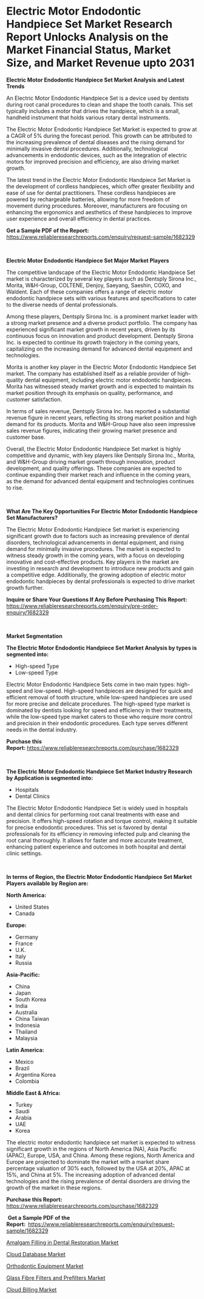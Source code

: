 <p><h1>Electric Motor Endodontic Handpiece Set Market Research Report Unlocks Analysis on the Market Financial Status, Market Size, and Market Revenue upto 2031</h1></p><p><strong>Electric Motor Endodontic Handpiece Set Market Analysis and Latest Trends</strong></p>
<p><p>An Electric Motor Endodontic Handpiece Set is a device used by dentists during root canal procedures to clean and shape the tooth canals. This set typically includes a motor that drives the handpiece, which is a small, handheld instrument that holds various rotary dental instruments.</p><p>The Electric Motor Endodontic Handpiece Set Market is expected to grow at a CAGR of 5% during the forecast period. This growth can be attributed to the increasing prevalence of dental diseases and the rising demand for minimally invasive dental procedures. Additionally, technological advancements in endodontic devices, such as the integration of electric motors for improved precision and efficiency, are also driving market growth.</p><p>The latest trend in the Electric Motor Endodontic Handpiece Set Market is the development of cordless handpieces, which offer greater flexibility and ease of use for dental practitioners. These cordless handpieces are powered by rechargeable batteries, allowing for more freedom of movement during procedures. Moreover, manufacturers are focusing on enhancing the ergonomics and aesthetics of these handpieces to improve user experience and overall efficiency in dental practices.</p></p>
<p><strong>Get a Sample PDF of the Report:&nbsp;</strong> <a href="https://www.reliableresearchreports.com/enquiry/request-sample/1682329">https://www.reliableresearchreports.com/enquiry/request-sample/1682329</a></p>
<p>&nbsp;</p>
<p><strong>Electric Motor Endodontic Handpiece Set Major Market Players</strong></p>
<p><p>The competitive landscape of the Electric Motor Endodontic Handpiece Set market is characterized by several key players such as Dentsply Sirona Inc., Morita, W&H-Group, COLTENE, Denjoy, Saeyang, Saeshin, COXO, and Waldent. Each of these companies offers a range of electric motor endodontic handpiece sets with various features and specifications to cater to the diverse needs of dental professionals.</p><p>Among these players, Dentsply Sirona Inc. is a prominent market leader with a strong market presence and a diverse product portfolio. The company has experienced significant market growth in recent years, driven by its continuous focus on innovation and product development. Dentsply Sirona Inc. is expected to continue its growth trajectory in the coming years, capitalizing on the increasing demand for advanced dental equipment and technologies.</p><p>Morita is another key player in the Electric Motor Endodontic Handpiece Set market. The company has established itself as a reliable provider of high-quality dental equipment, including electric motor endodontic handpieces. Morita has witnessed steady market growth and is expected to maintain its market position through its emphasis on quality, performance, and customer satisfaction.</p><p>In terms of sales revenue, Dentsply Sirona Inc. has reported a substantial revenue figure in recent years, reflecting its strong market position and high demand for its products. Morita and W&H-Group have also seen impressive sales revenue figures, indicating their growing market presence and customer base.</p><p>Overall, the Electric Motor Endodontic Handpiece Set market is highly competitive and dynamic, with key players like Dentsply Sirona Inc., Morita, and W&H-Group driving market growth through innovation, product development, and quality offerings. These companies are expected to continue expanding their market reach and influence in the coming years, as the demand for advanced dental equipment and technologies continues to rise.</p></p>
<p>&nbsp;</p>
<p><strong>What Are The Key Opportunities For Electric Motor Endodontic Handpiece Set Manufacturers?</strong></p>
<p><p>The Electric Motor Endodontic Handpiece Set market is experiencing significant growth due to factors such as increasing prevalence of dental disorders, technological advancements in dental equipment, and rising demand for minimally invasive procedures. The market is expected to witness steady growth in the coming years, with a focus on developing innovative and cost-effective products. Key players in the market are investing in research and development to introduce new products and gain a competitive edge. Additionally, the growing adoption of electric motor endodontic handpieces by dental professionals is expected to drive market growth further.</p></p>
<p><strong>Inquire or Share Your Questions If Any Before Purchasing This Report:</strong> <a href="https://www.reliableresearchreports.com/enquiry/pre-order-enquiry/1682329">https://www.reliableresearchreports.com/enquiry/pre-order-enquiry/1682329</a></p>
<p>&nbsp;</p>
<p><strong>Market Segmentation</strong></p>
<p><strong>The Electric Motor Endodontic Handpiece Set Market Analysis by types is segmented into:</strong></p>
<p><ul><li>High-speed Type</li><li>Low-speed Type</li></ul></p>
<p><p>Electric Motor Endodontic Handpiece Sets come in two main types: high-speed and low-speed. High-speed handpieces are designed for quick and efficient removal of tooth structure, while low-speed handpieces are used for more precise and delicate procedures. The high-speed type market is dominated by dentists looking for speed and efficiency in their treatments, while the low-speed type market caters to those who require more control and precision in their endodontic procedures. Each type serves different needs in the dental industry.</p></p>
<p><strong>Purchase this Report:&nbsp;</strong><a href="https://www.reliableresearchreports.com/purchase/1682329">https://www.reliableresearchreports.com/purchase/1682329</a></p>
<p>&nbsp;</p>
<p><strong>The Electric Motor Endodontic Handpiece Set Market Industry Research by Application is segmented into:</strong></p>
<p><ul><li>Hospitals</li><li>Dental Clinics</li></ul></p>
<p><p>The Electric Motor Endodontic Handpiece Set is widely used in hospitals and dental clinics for performing root canal treatments with ease and precision. It offers high-speed rotation and torque control, making it suitable for precise endodontic procedures. This set is favored by dental professionals for its efficiency in removing infected pulp and cleaning the root canal thoroughly. It allows for faster and more accurate treatment, enhancing patient experience and outcomes in both hospital and dental clinic settings.</p></p>
<p>&nbsp;</p>
<p><strong>In terms of Region, the Electric Motor Endodontic Handpiece Set Market Players available by Region are:</strong></p>
<p>
    <p> <strong> North America: </strong>
        <ul>
            <li>United States</li>
            <li>Canada</li>
        </ul>
        </p> 
    <p> <strong> Europe: </strong>
        <ul>
            <li>Germany</li>
            <li>France</li>
            <li>U.K.</li>
            <li>Italy</li>
            <li>Russia</li>
        </ul>
        </p> 
    <p> <strong> Asia-Pacific: </strong>
        <ul>
            <li>China</li>
            <li>Japan</li>
            <li>South Korea</li>
            <li>India</li>
            <li>Australia</li>
            <li>China Taiwan</li>
            <li>Indonesia</li>
            <li>Thailand</li>
            <li>Malaysia</li>
        </ul>
        </p> 
    <p> <strong> Latin America: </strong>
        <ul>
            <li>Mexico</li>
            <li>Brazil</li>
            <li>Argentina Korea</li>
            <li>Colombia</li>
        </ul>
        </p> 
    <p> <strong> Middle East & Africa: </strong>
        <ul>
            <li>Turkey</li>
            <li>Saudi</li>
            <li>Arabia</li>
            <li>UAE</li>
            <li>Korea</li>
        </ul>
    </p>
    </p>
<p><p>The electric motor endodontic handpiece set market is expected to witness significant growth in the regions of North America (NA), Asia Pacific (APAC), Europe, USA, and China. Among these regions, North America and Europe are projected to dominate the market with a market share percentage valuation of 30% each, followed by the USA at 20%, APAC at 15%, and China at 5%. The increasing adoption of advanced dental technologies and the rising prevalence of dental disorders are driving the growth of the market in these regions.</p></p>
<p><strong>Purchase this Report: </strong><a href="https://www.reliableresearchreports.com/purchase/1682329">https://www.reliableresearchreports.com/purchase/1682329</a></p>
<p>&nbsp;<strong>Get a Sample PDF of the Report:&nbsp;&nbsp;</strong><a href="https://www.reliableresearchreports.com/enquiry/request-sample/1682329">https://www.reliableresearchreports.com/enquiry/request-sample/1682329</a></p>
<p><strong></strong></p>
<p><p><a href="https://github.com/RickHolmes3/Market-Research-Report-List-3/blob/main/amalgam-filling-in-dental-restoration-market.md">Amalgam Filling in Dental Restoration Market</a></p><p><a href="https://medium.com/@lealemke/cloud-database-market-trends-forecast-and-competitive-analysis-to-2031-44932f1b0504">Cloud Database Market</a></p><p><a href="https://github.com/Krish2023na/Market-Research-Report-List-3/blob/main/orthodontic-equipment-market.md">Orthodontic Equipment Market</a></p><p><a href="https://issuu.com/reportprime-2/docs/glass-fibre-filters-and-prefilters-market-size-203">Glass Fibre Filters and Prefilters Market</a></p><p><a href="https://medium.com/@lealemke/cloud-billing-market-trends-and-market-analysis-forecasted-for-period-2024-2031-ba56bb703fad">Cloud Billing Market</a></p></p>